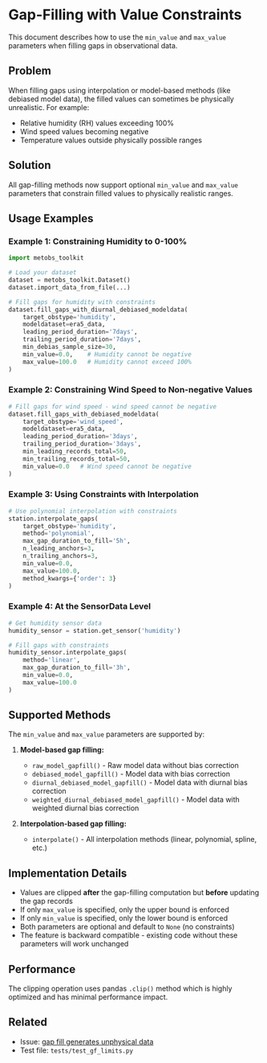 # Gap-Filling with Value Constraints

This document describes how to use the `min_value` and `max_value` parameters when filling gaps in observational data.

## Problem

When filling gaps using interpolation or model-based methods (like debiased model data), the filled values can sometimes be physically unrealistic. For example:

- Relative humidity (RH) values exceeding 100%
- Wind speed values becoming negative
- Temperature values outside physically possible ranges

## Solution

All gap-filling methods now support optional `min_value` and `max_value` parameters that constrain filled values to physically realistic ranges.

## Usage Examples

### Example 1: Constraining Humidity to 0-100%

```python
import metobs_toolkit

# Load your dataset
dataset = metobs_toolkit.Dataset()
dataset.import_data_from_file(...)

# Fill gaps for humidity with constraints
dataset.fill_gaps_with_diurnal_debiased_modeldata(
    target_obstype='humidity',
    modeldataset=era5_data,
    leading_period_duration='7days',
    trailing_period_duration='7days',
    min_debias_sample_size=30,
    min_value=0.0,    # Humidity cannot be negative
    max_value=100.0   # Humidity cannot exceed 100%
)
```

### Example 2: Constraining Wind Speed to Non-negative Values

```python
# Fill gaps for wind speed - wind speed cannot be negative
dataset.fill_gaps_with_debiased_modeldata(
    target_obstype='wind_speed',
    modeldataset=era5_data,
    leading_period_duration='3days',
    trailing_period_duration='3days',
    min_leading_records_total=50,
    min_trailing_records_total=50,
    min_value=0.0   # Wind speed cannot be negative
)
```

### Example 3: Using Constraints with Interpolation

```python
# Use polynomial interpolation with constraints
station.interpolate_gaps(
    target_obstype='humidity',
    method='polynomial',
    max_gap_duration_to_fill='5h',
    n_leading_anchors=3,
    n_trailing_anchors=3,
    min_value=0.0,
    max_value=100.0,
    method_kwargs={'order': 3}
)
```

### Example 4: At the SensorData Level

```python
# Get humidity sensor data
humidity_sensor = station.get_sensor('humidity')

# Fill gaps with constraints
humidity_sensor.interpolate_gaps(
    method='linear',
    max_gap_duration_to_fill='3h',
    min_value=0.0,
    max_value=100.0
)
```

## Supported Methods

The `min_value` and `max_value` parameters are supported by:

1. **Model-based gap filling:**
   - `raw_model_gapfill()` - Raw model data without bias correction
   - `debiased_model_gapfill()` - Model data with bias correction
   - `diurnal_debiased_model_gapfill()` - Model data with diurnal bias correction
   - `weighted_diurnal_debiased_model_gapfill()` - Model data with weighted diurnal bias correction

2. **Interpolation-based gap filling:**
   - `interpolate()` - All interpolation methods (linear, polynomial, spline, etc.)

## Implementation Details

- Values are clipped **after** the gap-filling computation but **before** updating the gap records
- If only `max_value` is specified, only the upper bound is enforced
- If only `min_value` is specified, only the lower bound is enforced
- Both parameters are optional and default to `None` (no constraints)
- The feature is backward compatible - existing code without these parameters will work unchanged

## Performance

The clipping operation uses pandas `.clip()` method which is highly optimized and has minimal performance impact.

## Related

- Issue: [gap fill generates unphysical data](https://github.com/vergauwenthomas/MetObs_toolkit/issues/XXX)
- Test file: `tests/test_gf_limits.py`
